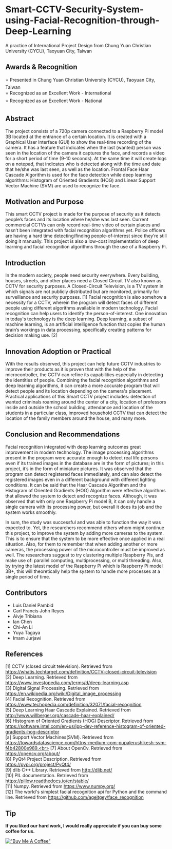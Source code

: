 # Smart-CCTV-Security-System-using-Facial-Recognition-through-Deep-Learning
A practice of International Project Design from Chung Yuan Christian University (CYCU), Taoyuan City, Taiwan

## Awards & Recognition
⭐ Presented in Chung Yuan Christian University (CYCU), Taoyuan City, Taiwan<br>
⭐ Recognized as an Excellent Work - International<br>
⭐ Recognized as an Excellent Work - National<br>

## Abstract
The project consists of a 720p camera connected to a Raspberry Pi model 3B located at the entrance of a certain location. It is created with a Graphical User Interface (GUI) to show the real-time recording of the camera. It has a feature that indicates when the last (wanted) person was seen in the location of the camera it captures the face, and records a video for a short period of time (9-10 seconds). At the same time it will create logs on a notepad, that indicates who is detected along with the time and date that he/she was last seen, as well as the location. Frontal Face Haar Cascade Algorithm is used for the face detection while deep learning algorithms: Histogram of Oriented Gradients (HOG) and Linear Support Vector Machine (SVM) are used to recognize the face.

## Motivation and Purpose
This smart CCTV project is made for the purpose of security as it detects people’s faces and its location where he/she was last seen. Current commercial CCTVs can only record real-time video of certain places and hasn’t been integrated with facial recognition algorithms yet. Police officers are having a hard time detecting/finding people-of-interest since they’re still doing it manually. This project is also a low-cost implementation of deep learning and facial recognition algorithms through the use of a Raspberry Pi.

## Introduction
In the modern society, people need security everywhere. Every building, houses, streets, and other places need a Closed Circuit TV also known as CCTV  for security purposes. A Closed-Circuit Television, is a TV system in which signals are not publicly distributed but are monitored, primarily for surveillance and security purposes. [1] Facial recognition is also somehow a necessity for a CCTV, wherein the program will detect faces of different people using different algorithms available in modern technology. Facial recognition can help users to identify the person-of-interest. One innovation in today's technology is the deep learning. Deep learning, a subset of machine learning, is an artificial intelligence function that copies the human brain’s workings in data processing, specifically creating patterns for decision making use. [2]

## Innovation Adoption or Practical
With the results observed, this project can help future CCTV industries to improve their products as it is proven that with the help of the microcontroller, the CCTV can refine its capabilities especially in detecting the identities of people. Combining the facial recognition algorithms and deep learning algorithms, it can create a more accurate program that will detect people and its location depending on the camera's placement. Practical applications of this Smart CCTV project includes: detection of wanted criminals roaming around the center of a city, location of professors inside and outside the school building, attendance and location of the students in a particular class, improved household CCTV that can detect the location of the family members around the house, and many more.

## Conclusion and Recommendations
Facial recognition integrated with deep learning outcomes great improvement in modern technology. The image processing algorithms present in the program were accurate enough to detect real life persons even if its trained images in the database are in the form of pictures; in this project, it’s in the form of miniature pictures. It was observed that the program can detect registered faces immediately, and can also detect the registered images even in a different background with different lighting conditions. It can be said that the Haar Cascade Algorithm and the Histogram of Oriented Gradients (HOG) Algorithm were effective algorithms that allowed the system to detect and recognize faces. Although, it was observed that with only one Raspberry Pi model B, it can only handle a single camera with its processing power, but overall it does its job and the system works smoothly. 

In sum, the study was successful and was able to function the way it was expected to. Yet, the researchers recommend others whom might continue this project, to improve the system by adding more cameras to the system. This is to ensure that the system to be more effective once applied in a real situation. Also, for them to remember that when adding another or more cameras, the processing power of the microcontroller must be improved as well. The researchers suggest to try clustering multiple Raspberry Pis, and make use of: parallel computing, multiprocessing, or multi threading. Also, by trying the latest model of the Raspberry Pi which is Raspberry Pi model 3B+, this will theoretically help the system to handle more processes at a single period of time.

## Contributors
* Luis Daniel Pambid
* Carl Francis John Reyes
* Aivje Tribiana
* Ian Chen
* Chi-An Li
* Yuya Tagaya
* Imam Jurjawi

## References
[1] CCTV (closed circuit television). Retrieved from https://whatis.techtarget.com/definition/CCTV-closed-circuit-television<br>
[2] Deep Learning. Retrieved from https://www.investopedia.com/terms/d/deep-learning.asp<br>
[3] Digital Signal Processing. Retrieved from https://en.wikipedia.org/wiki/Digital_image_processing<br>
[4] Facial Recognition. Retrieved from https://www.techopedia.com/definition/32071/facial-recognition<br>
[5] Deep Learning Haar Cascade Explained. Retrieved from http://www.willberger.org/cascade-haar-explained/<br>
[6] Histogram of Oriented Gradients (HOG) Descriptor. Retrieved from https://software.intel.com/en-us/ipp-dev-reference-histogram-of-oriented-gradients-hog-descriptor<br>
[a] Support Vector Machines(SVM). Retrieved from https://towardsdatascience.com/https-medium-com-pupalerushikesh-svm-f4b42800e989.<br>
[7] About OpenCv. Retrieved from https://opencv.org/about/<br>
[8] PyQt4 Project Description. Retrieved from https://pypi.org/project/PyQt4/<br>
[9] dlib C++ Library. Retrieved from http://dlib.net/<br>
[10] PIL documentation. Retrieved from https://pillow.readthedocs.io/en/stable/<br>
[11] Numpy. Retrieved from https://www.numpy.org/<br>
[12] The world's simplest facial recognition api for Python and the command line. Retrieved from https://github.com/ageitgey/face_recognition<br>

## Tip
**If you liked our hard work, I would really appreciate if you can buy some coffee for us.**

[!["Buy Me A Coffee"](https://www.buymeacoffee.com/assets/img/custom_images/orange_img.png)](https://www.buymeacoffee.com/frosteen)